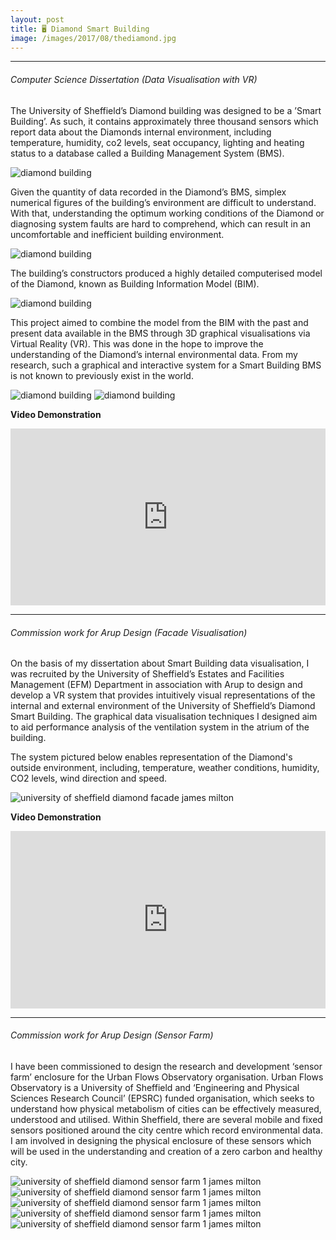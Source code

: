 ```yaml
---
layout: post
title: 🖥 Diamond Smart Building
image: /images/2017/08/thediamond.jpg
---
```


------
###### Computer Science Dissertation (Data Visualisation with VR)

The University of Sheffield’s Diamond building was designed to be a ’Smart Building’. As such, it contains approximately three thousand sensors which report data about the Diamonds internal environment, including temperature, humidity, co2 levels, seat occupancy, lighting and heating status to a database called a Building Management System (BMS).

<img src="{{ site.baseurl }}/images/2017/08/thediamond.jpg" alt="diamond building" >  

Given the quantity of data recorded in the Diamond’s BMS, simplex numerical figures of the building’s environment are difficult to understand. With that, understanding the optimum working conditions of the Diamond or diagnosing system faults are hard to comprehend, which can result in an uncomfortable and inefficient building environment.

<img src="{{ site.baseurl }}/images/2018/10/dissertation/webbmscomp3-min.png" alt="diamond building" > 

The building’s constructors produced a highly detailed computerised model of the Diamond, known as Building Information Model (BIM).

<img src="{{ site.baseurl }}/images/2018/10/dissertation/DiamondBIM-min.png" alt="diamond building" > 

This project aimed to combine the model from the BIM with the past and present data available in the BMS through 3D graphical visualisations via Virtual Reality (VR). This was done in the hope to improve the understanding of the Diamond’s internal environmental data. From my research, such a graphical and interactive system for a Smart Building BMS
is not known to previously exist in the world.
 
<img src="{{ site.baseurl }}/images/2018/10/dissertation/systeminuse-min.png" alt="diamond building" >  
<img src="{{ site.baseurl }}/images/2018/10/dissertation/usingthesystem-min.png" alt="diamond building" >  

**Video Demonstration**

<style>.embed-container { position: relative; padding-bottom: 56.25%; height: 0; overflow: hidden; max-width: 100%; } .embed-container iframe, .embed-container object, .embed-container embed { position: absolute; top: 0; left: 0; width: 100%; height: 100%; }</style><div class='embed-container'><iframe src='https://www.youtube.com/embed/xQKAFD06nfw?autoplay=1&loop=1' frameborder='0' allowfullscreen></iframe></div>

------
###### Commission work for Arup Design (Facade Visualisation)

On the basis of my dissertation about Smart Building data visualisation, I was recruited by the University of Sheffield’s Estates and Facilities Management (EFM) Department in association with Arup to design and develop a VR system that provides intuitively visual representations of the internal and external environment of the University of Sheffield’s Diamond Smart Building. The graphical data visualisation techniques I designed aim to aid performance analysis of the ventilation system in the atrium of the building.

The system pictured below enables representation of the Diamond's outside environment, including, temperature, weather conditions, humidity, CO2 levels, wind direction and speed.

<img src="{{ site.baseurl }}/images/2018/10/facadeshot.png" alt="university of sheffield diamond facade james milton" >

**Video Demonstration**

<style>.embed-container { position: relative; padding-bottom: 56.25%; height: 0; overflow: hidden; max-width: 100%; } .embed-container iframe, .embed-container object, .embed-container embed { position: absolute; top: 0; left: 0; width: 100%; height: 100%; }</style><div class='embed-container'><iframe src='https://www.youtube.com/embed/Tfb4hy4FFEY?autoplay=1&loop=1' frameborder='0' allowfullscreen></iframe></div>

------
###### Commission work for Arup Design (Sensor Farm)

I have been commissioned to design the research and development ‘sensor farm’ enclosure for the Urban Flows Observatory organisation. Urban Flows Observatory is a University of Sheffield and ‘Engineering and Physical Sciences Research Council’ (EPSRC) funded organisation, which seeks to understand how physical metabolism of cities can be effectively measured, understood and utilised. Within Sheffield, there are several mobile and fixed sensors positioned around the city centre which record environmental data. I am involved in designing the physical enclosure of these sensors which will be used in the understanding and creation of a zero carbon and healthy city.

<img src="{{ site.baseurl }}/images/2018/10/page1.png" alt="university of sheffield diamond sensor farm 1 james milton" >  

<img src="{{ site.baseurl }}/images/2018/10/page2.png" alt="university of sheffield diamond sensor farm 1 james milton" >  

<img src="{{ site.baseurl }}/images/2018/10/all.png" alt="university of sheffield diamond sensor farm 1 james milton" >  

<img src="{{ site.baseurl }}/images/2018/10/alldiamond.png" alt="university of sheffield diamond sensor farm 1 james milton" >  

<img src="{{ site.baseurl }}/images/2018/10/alldiamond2.png" alt="university of sheffield diamond sensor farm 1 james milton" >  

